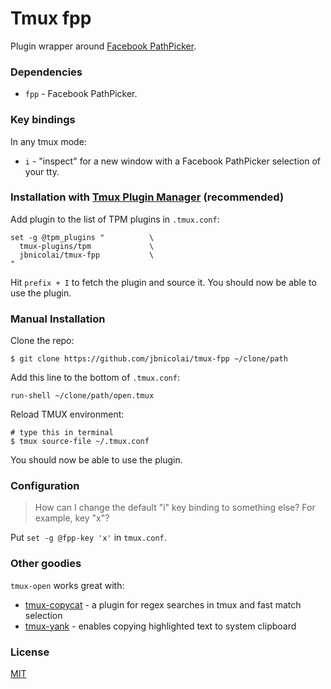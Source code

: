 # Tmux fpp

Plugin wrapper around [Facebook PathPicker](http://facebook.github.io/PathPicker/).

### Dependencies

- `fpp` - Facebook PathPicker.

### Key bindings

In any tmux mode:

- `i` - "inspect" for a new window with a Facebook PathPicker selection of your tty.


### Installation with [Tmux Plugin Manager](https://github.com/tmux-plugins/tpm) (recommended)

Add plugin to the list of TPM plugins in `.tmux.conf`:

    set -g @tpm_plugins "          \
      tmux-plugins/tpm             \
      jbnicolai/tmux-fpp           \
    "

Hit `prefix + I` to fetch the plugin and source it. You should now be able to
use the plugin.

### Manual Installation

Clone the repo:

    $ git clone https://github.com/jbnicolai/tmux-fpp ~/clone/path

Add this line to the bottom of `.tmux.conf`:

    run-shell ~/clone/path/open.tmux

Reload TMUX environment:

    # type this in terminal
    $ tmux source-file ~/.tmux.conf

You should now be able to use the plugin.

### Configuration

> How can I change the default "i" key binding to something else? For example,
> key "x"?

Put `set -g @fpp-key 'x'` in `tmux.conf`.

### Other goodies

`tmux-open` works great with:

- [tmux-copycat](https://github.com/tmux-plugins/tmux-copycat) - a plugin for
  regex searches in tmux and fast match selection
- [tmux-yank](https://github.com/tmux-plugins/tmux-yank) - enables copying
  highlighted text to system clipboard

### License

[MIT](LICENSE.md)
